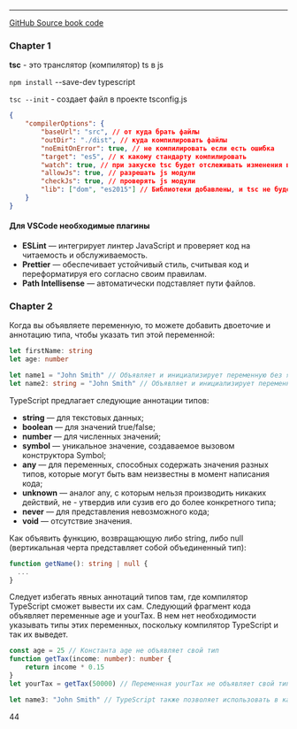 ---

[GitHub Source book code](https://github.com/yfain/getts)

### Chapter 1

**tsc** - это транслятор (компилятор) ts в js

`npm install` --save-dev typescript

`tsc --init` - создает файл в проекте tsconfig.js

```json
{
    "compilerOptions": {
        "baseUrl": "src", // от куда брать файлы
        "outDir": "./dist", // куда компилировать файлы
        "noEmitOnError": true, // не компилировать если есть ошибка
        "target": "es5", // к какому стандарту компилировать
        "watch": true, // при закуске tsc будет отслеживать изменения в ts файлах и при изминении их перекомпилировать в js
        "allowJs": true, // разрешать js модули
        "checkJs": true, // проверять js модули
        "lib": ["dom", "es2015"] // Библиотеки добавлены, и tsc не будет ругаться на неизвестные API вроде console()
    }
}
```

#### Для VSCode необходимые плагины

-   **ESLint** — интегрирует линтер JavaScript и проверяет код на читаемость и обслуживаемость.
-   **Prettier** — обеспечивает устойчивый стиль, считывая код и переформатируя его согласно своим правилам.
-   **Path Intellisense** — автоматически подставляет пути файлов.

### Chapter 2

Когда вы объявляете переменную, то можете добавить двоеточие и аннотацию типа, чтобы указать тип этой переменной:

```ts
let firstName: string
let age: number

let name1 = "John Smith" // Объявляет и инициализирует переменную без явной аннотации типа
let name2: string = "John Smith" // Объявляет и инициализирует переменную с аннотацией типа
```

TypeScript предлагает следующие аннотации типов:

-   **string** — для текстовых данных;
-   **boolean** — для значений true/false;
-   **number** — для численных значений;
-   **symbol** — уникальное значение, создаваемое вызовом конструктора Symbol;
-   **any** — для переменных, способных содержать значения разных типов, которые могут быть вам неизвестны в момент написания кода;
-   **unknown** — аналог any, с которым нельзя производить никаких действий, не - утвердив или сузив его до более конкретного типа;
-   **never** — для представления невозможного кода;
-   **void** — отсутствие значения.

Как объявить функцию, возвращающую либо string, либо null (вертикальная черта представляет собой объединенный тип):

```ts
function getName(): string | null {
  ...
}
```

Следует избегать явных аннотаций типов там, где компилятор TypeScript сможет вывести их сам. Следующий фрагмент кода объявляет переменные age и yourTax.
В нем нет необходимости указывать типы этих переменных, поскольку компилятор TypeScript и так их выведет.

```ts
const age = 25 // Константа age не объявляет свой тип
function getTax(income: number): number {
    return income * 0.15
}
let yourTax = getTax(50000) // Переменная yourTax не объявляет свой тип

let name3: "John Smith" // TypeScript также позволяет использовать в качестве типов литералы. Строка объявляет переменную типа John Smith.
```


44